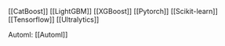 [[CatBoost]]
[[LightGBM]]
[[XGBoost]]
[[Pytorch]]
[[Scikit-learn]]
[[Tensorflow]]
[[Ultralytics]]

Automl:
[[Automl]]
